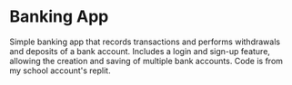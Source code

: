 # Banking App

Simple banking app that records transactions and performs withdrawals and deposits of a bank account. Includes a login and sign-up feature, allowing the creation and saving of multiple bank accounts. Code is from my school account's replit.
